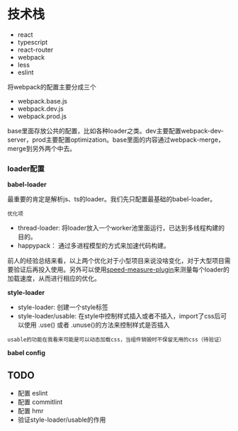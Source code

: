 # 技术栈

- react
- typescript
- react-router
- webpack
- less
- eslint

将webpack的配置主要分成三个

- webpack.base.js
- webpack.dev.js
- webpack.prod.js

base里面存放公共的配置，比如各种loader之类。dev主要配置webpack-dev-server，prod主要配置optimization。base里面的内容通过webpack-merge，merge到另外两个中去。

### loader配置

**babel-loader**

最重要的肯定是解析js、ts的loader。我们先只配置最基础的babel-loader。

`优化项`

- thread-loader: 将loader放入一个worker池里面运行，已达到多线程构建的目的。
- happypack： 通过多进程模型的方式来加速代码构建。

前人的经验总结来看，以上两个优化对于小型项目来说没啥变化，对于大型项目需要验证后再投入使用。另外可以使用[speed-measure-plugin](https://github.com/stephencookdev/speed-measure-webpack-plugin)来测量每个loader的加载速度，从而进行相应的优化。

**style-loader**

- style-loader: 创建一个style标签
- style-loader/usable: 在style中控制样式插入或者不插入，import了css后可以使用 .use() 或者 .unuse()的方法来控制样式是否插入

`usable的功能在我看来可能是可以动态加载css，当组件销毁时不保留无用的css（待验证）`

**babel config**

## TODO

- 配置 eslint
- 配置 commitlint
- 配置 hmr
- 验证style-loader/usable的作用
